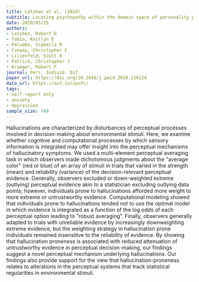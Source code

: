 ```yaml
---
title: Latzman et al. (2020)
subtitle: Locating psychopathy within the domain space of personality pathology
date: 2020/05/25
authors:
- Latzman, Robert D
- Tobin, Kaitlyn E
- Palumbo, Isabella M
- Conway, Christopher C
- Lilienfeld, Scott O
- Patrick, Christopher J
- Krueger, Robert F
journal: Pers. Individ. Dif.
paper_url: https://doi.org/10.1016/j.paid.2020.110124
data_url: https://osf.io/spufc/
tags:
- self-report only
- anxiety
- depression
sample_size: 749
---
```


Hallucinations are characterized by disturbances of perceptual processes involved in decision-making about environmental stimuli. Here, we examine whether cognitive and computational processes by which sensory information is integrated may offer insight into the perceptual mechanisms of hallucinatory symptoms. We used a multi-element perceptual averaging task in which observers made dichotomous judgments about the "average color" (red or blue) of an array of stimuli in trials that varied in the strength (mean) and reliability (variance) of the decision-relevant perceptual evidence. Generally, observers excluded or down-weighted extreme (outlying) perceptual evidence akin to a statistician excluding outlying data points; however, individuals prone to hallucinations afforded more weight to more extreme or untrustworthy evidence. Computational modeling showed that individuals prone to hallucinations tended not to use the optimal model in which evidence is integrated as a function of the log odds of each perceptual option leading to "robust averaging". Finally, observers generally adapted to trials with unreliable evidence by increasingly downweighting extreme evidence, but the weighting strategy in hallucination prone individuals remained insensitive to the reliability of evidence. By showing that hallucination proneness is associated with reduced attenuation of untrustworthy evidence in perceptual decision-making, our findings suggest a novel perceptual mechanism underlying hallucinations. Our findings also provide support for the view that hallucination-proneness relates to alterations in the perceptual systems that track statistical regularities in environmental stimuli.
